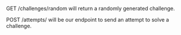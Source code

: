 GET /challenges/random will return a randomly generated challenge.

POST /attempts/ will be our endpoint to send an attempt to solve a challenge.
